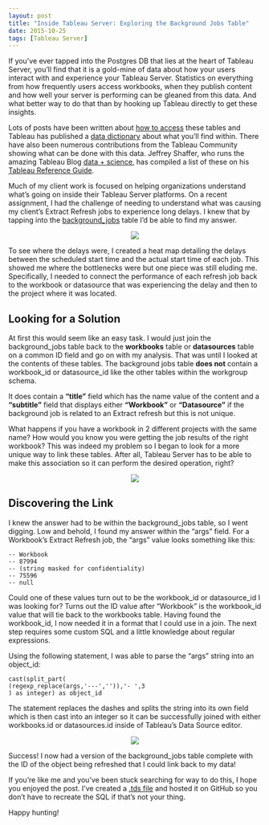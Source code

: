 ```yaml
---
layout: post
title: "Inside Tableau Server: Exploring the Background Jobs Table"
date: 2015-10-25
tags: [Tableau Server]
---
```


If you’ve ever tapped into the Postgres DB that lies at the heart of Tableau Server, you’ll find that it is a gold-mine of data about how your users interact with and experience your Tableau Server. Statistics on everything from how frequently users access workbooks, when they publish content and how well your server is performing can be gleaned from this data. And what better way to do that than by hooking up Tableau directly to get these insights.

Lots of posts have been written about [how to access](http://onlinehelp.tableau.com/current/server/en-us/adminview_postgres_connect.htm) these tables and Tableau has published a [data dictionary](http://onlinehelp.tableau.com/current/server/en-us/data_dictionary.html) about what you’ll find within. There have also been numerous contributions from the Tableau Community showing what can be done with this data. Jeffrey Shaffer, who runs the amazing Tableau Blog [data + science](http://www.dataplusscience.com/about.html), has compiled a list of these on his [Tableau Reference Guide](http://www.dataplusscience.com/TableauReferenceGuide/index.html).

Much of my client work is focused on helping organizations understand what’s going on inside their Tableau Server platforms. On a recent assignment, I had the challenge of needing to understand what was causing my client’s Extract Refresh jobs to experience long delays. I knew that by tapping into the [background_jobs](http://onlinehelp.tableau.com/current/server/en-us/data_dictionary.html#background_jobs_anchor) table I’d be able to find my answer.

<p align="center">
<img src="https://viziblydiffrnt.github.io/assets/images/01-heatmap.png"/>
</p>

To see where the delays were, I created a heat map detailing the delays between the scheduled start time and the actual start time of each job. This showed me where the bottlenecks were but one piece was still eluding me. Specifically, I needed to connect the performance of each refresh job back to the workbook or datasource that was experiencing the delay and then to the project where it was located.

## Looking for a Solution

At first this would seem like an easy task. I would just join the background_jobs table back to the **workbooks** table or **datasources** table on a common ID field and go on with my analysis. That was until I looked at the contents of these tables. The background jobs table **does not** contain a workbook_id or datasource_id like the other tables within the workgroup schema.

It does contain a **“title”** field which has the name value of the content and a **“subtitle”** field that displays either **“Workbook”** or **“Datasource”** if the background job is related to an Extract refresh but this is not unique.

What happens if you have a workbook in 2 different projects with the same name? How would you know you were getting the job results of the right workbook? This was indeed my problem so I began to look for a more unique way to link these tables. After all, Tableau Server has to be able to make this association so it can perform the desired operation, right?

<p align="center">
<img src="https://viziblydiffrnt.github.io/assets/images/02-Tables.png"/>
</p>

## Discovering the Link

I knew the answer had to be within the background_jobs table, so I went digging. Low and behold, I found my answer within the “args” field. For a Workbook’s Extract Refresh job, the “args” value looks something like this:

```
-- Workbook
-- 87994
-- (string masked for confidentiality)
-- 75596
-- null
```
 
Could one of these values turn out to be the workbook_id or datasource_id I was looking for? Turns out the ID value after “Workbook” is the workbook_id value that will tie back to the workbooks table. Having found the workbook_id, I now needed it in a format that I could use in a join. The next step requires some custom SQL and a little knowledge about regular expressions.
 


Using the following statement, I was able to parse the “args” string into an object_id:
 
``` 
cast(split_part(
(regexp_replace(args,'---','')),'- ',3
) as integer) as object_id
```
 
 
The statement replaces the dashes and splits the string into its own field which is then cast into an integer so it can be successfully joined with either workbooks.id or datasources.id inside of Tableau’s Data Source editor.

<p align="center">
<img src="https://viziblydiffrnt.github.io/assets/images/03-datasource.png"/>
</p>

Success! I now had a version of the background_jobs table complete with the ID of the object being refreshed that I could link back to my data!

If you’re like me and you’ve been stuck searching for way to do this, I hope you enjoyed the post. I’ve created a [.tds file](https://github.com/mj326/Tableau-Server/blob/master/background_jobs%20live.tds) and hosted it on GitHub so you don’t have to recreate the SQL if that’s not your thing.


Happy hunting!
 
 